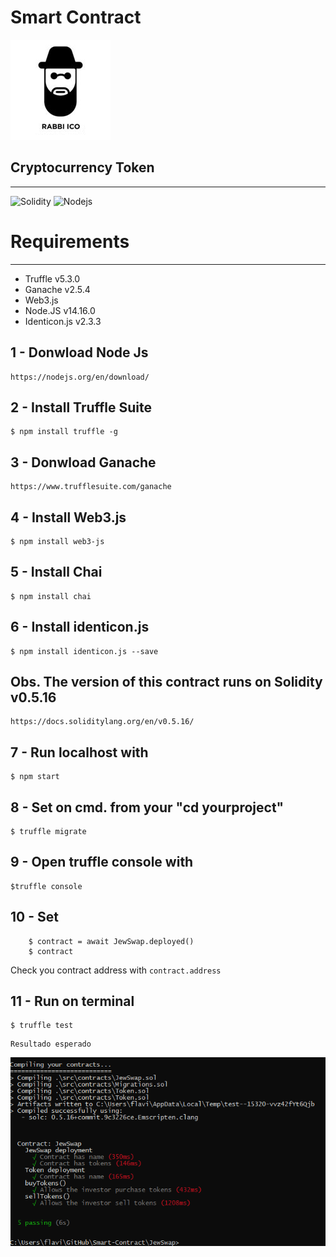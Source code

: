 # Smart Contract

![Screenshot](https://github.com/flavioepimentel/Smart-Contract/blob/main/JewSwap/src/logo.png)

## Cryptocurrency Token
------
![Solidity](https://img.shields.io/badge/-Solidity-363636?style=flat-square&logo=Solidity)
![Nodejs](https://img.shields.io/badge/-Nodejs-339933?style=flat-square&logo=Node.js&logoColor=white)

# Requirements 
-----------------
* Truffle v5.3.0 
* Ganache v2.5.4
* Web3.js
* Node.JS v14.16.0
* Identicon.js v2.3.3

1 - Donwload Node Js
---------
```
https://nodejs.org/en/download/
```

2 - Install Truffle Suite
---------
```
$ npm install truffle -g
```

3 - Donwload Ganache
---------
```
https://www.trufflesuite.com/ganache
```

4 - Install Web3.js
---------
```
$ npm install web3-js
```

5 - Install Chai 
---------
```
$ npm install chai
```

6 - Install identicon.js
---------
```
$ npm install identicon.js --save
```

Obs. The version of this contract runs on Solidity v0.5.16
---------
```
https://docs.soliditylang.org/en/v0.5.16/
```

7 - Run localhost with 
---------
```
$ npm start
```

8 - Set on cmd. from your "cd yourproject" 
---------
```
$ truffle migrate
```
9 - Open truffle console with 
---------
```
$truffle console
```

10 - Set 
---------
```
	$ contract = await JewSwap.deployed()
	$ contract
```

Check you contract address with ``contract.address`` 

11 - Run on terminal
---------
```
$ truffle test
```	
	Resultado esperado

![Screenshot](https://github.com/flavioepimentel/Smart-Contract/blob/main/test.png)



